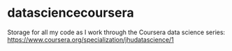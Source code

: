 datasciencecoursera
===================

Storage for all my code as I work through the Coursera data science series: https://www.coursera.org/specialization/jhudatascience/1
